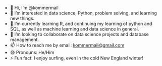 - 👋 Hi, I’m @kommermail
- 👀 I’m interested in data science, Python, problem solving, and learning new things.
- 🌱 I’m currently learning R, and continuing my learning of python and SQL, as well as machine learning and data science in general.
- 💞️ I’m looking to collaborate on data science projects and database management.
- 📫 How to reach me by email: kommermail@gmail.com 
- 😄 Pronouns: He/Him
- ⚡ Fun fact: I enjoy surfing, even in the cold New England winter!

<!---
kommermail/kommermail is a ✨ special ✨ repository because its `README.md` (this file) appears on your GitHub profile.
You can click the Preview link to take a look at your changes.
--->

